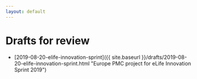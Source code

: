 ```yaml
---
layout: default
---
```


# Drafts for review

* [2019-08-20-elife-innovation-sprint]({{ site.baseurl }}/drafts/2019-08-20-elife-innovation-sprint.html "Europe PMC project for eLife Innovation Sprint 2019")
